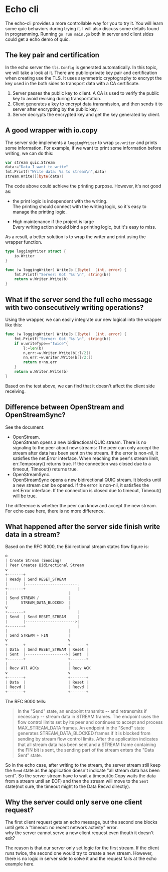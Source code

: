 # Echo cli
The echo-cli provides a more controllable way for you to try it. You will learn some quic behaviors during 
trying it. I will also discuss some details found in programming.
Running `go run main.go` both in server and client sides could get a echo demo of quic.

## The key pair and certification
In the echo server the `tls.Config` is generated automatically. In this topic, we will take a look at it.
There are public-private key pair and certification when creating use the TLS. It uses asymmetric 
cryptography to encrypt the key used in the both sides to transport data with a CA certificate.  
1. Server passes the public key to client. A CA is used to verify the public key to avoid revising during transportation.
2. Client generates a key to encrypt data transmission, and then sends it to server after encrypting by the public key.
3. Server decrypts the encrypted key and get the key generated by client.

## A good wrapper with io.copy
The server side implements a `loggingWriter` to wrap `io.writer` and prints some information. For example, if we want to
print some information before writing, we can do this:
```go
var stream quic.Stream
data:="Data I want to write"
fmt.Printf("Write data: %s to stream\n",data)
stream.Write([]byte(data))
```
The code above could achieve the printing purpose. However, it's not good as:
- the print logic is independent with the writing.  
The printing should connect with the writing logic, so it's easy to manage the printing logic.
  
- High maintenance if the project is large  
Every writing action should bind a printing logic, but it's easy to miss.
  
As a result, a better solution is to wrap the writer and print using the wrapper function.
```go
type loggingWriter struct {
	io.Writer
}

func (w loggingWriter) Write(b []byte)  (int, error) {
	fmt.Printf("Server: Got '%s'\n", string(b))
	return w.Writer.Write(b)
}
```

## What if the server send the full echo message with two consecutively writing operations?
Using the wrapper, we can easily integrate our new logical into the wrapper like this:
```go
func (w loggingWriter) Write(b []byte)  (int, error) {
	fmt.Printf("Server: Got '%s'\n", string(b))
	if w.writeType=="twice"{
		l:=len(b)
		n,err:=w.Writer.Write(b[:l/2])
		nn,err:=w.Writer.Write(b[l/2:])
		return n+nn,err
	}
	return w.Writer.Write(b)
}
```
Based on the test above, we can find that it doesn't affect the client side receiving.

## Difference between OpenStream and OpenStreamSync?
See the document:  
- OpenStream.  
  OpenStream opens a new bidirectional QUIC stream. 
  There is no signaling to the peer about new streams: 
  The peer can only accept the stream after data has been sent on the stream. 
  If the error is non-nil, it satisfies the net.Error interface. 
  When reaching the peer's stream limit, err.Temporary() returns true. 
  If the connection was closed due to a timeout, Timeout() returns true.
- OpenStreamSync.   
  OpenStreamSync opens a new bidirectional QUIC stream. 
  It blocks until a new stream can be opened. 
  If the error is non-nil, it satisfies the net.Error interface. 
  If the connection is closed due to timeout, Timeout() will be true.

The difference is whether the peer can know and accept the new stream. For echo case here, there is no more difference.

## What happened after the server side finish write data in a stream?

Based on the RFC 9000, the Bidirectional stream states flow figure is:
```go
o
| Create Stream (Sending)
| Peer Creates Bidirectional Stream
v
+-------+
| Ready | Send RESET_STREAM
|       |-----------------------.
+-------+                       |
|                           |
| Send STREAM /             |
|      STREAM_DATA_BLOCKED  |
v                           |
+-------+                       |
| Send  | Send RESET_STREAM     |
|       |---------------------->|
+-------+                       |
|                           |
| Send STREAM + FIN         |
v                           v
+-------+                   +-------+
| Data  | Send RESET_STREAM | Reset |
| Sent  |------------------>| Sent  |
+-------+                   +-------+
|                           |
| Recv All ACKs             | Recv ACK
v                           v
+-------+                   +-------+
| Data  |                   | Reset |
| Recvd |                   | Recvd |
+-------+                   +-------+
```
The RFC 9000 tells:
> In the "Send" state, an endpoint transmits -- and retransmits if necessary -- stream data in
STREAM frames. The endpoint uses the ﬂow control limits set by its peer and continues to
accept and process MAX_STREAM_DATA frames. An endpoint in the "Send" state generates
STREAM_DATA_BLOCKED frames if it is blocked from sending by stream ﬂow control limits.
> After the application indicates that all stream data has been sent and a STREAM frame
containing the FIN bit is sent, the sending part of the stream enters the "Data Sent" state.

So in the echo case, after writing to the stream, the server stream still keep the `Send` state as the application doesn't
indicate "all stream data has been sent".
So the server stream have to wait a timeout(io.Copy waits the data from a stream until an EOF) and then the stream 
will move to the `Sent` state(not sure, the timeout might to the Data Recvd directly).

## Why the server could only serve one client request?
The first client request gets an echo message, but the second one blocks until gets a "timeout: 
no recent network activity" error.  
why the server cannot serve a new client request even thouth it doesn't exit?

The reason is that our server only set logic for the first stream. If the client runs twice, the second one would try to create 
a new stream. However, there is no logic in server side to solve it and the request fails at the echo example here.
